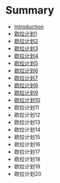 # Summary

* [Introduction](README.md)
* [欧拉计划1](ou-la-ji-hua-1.md)
* [欧拉计划2](ou-la-ji-hua-2.md)
* [欧拉计划3](ou-la-ji-hua-3.md)
* [欧拉计划4](ou-la-ji-hua-4.md)
* [欧拉计划5](ou-la-ji-hua-5.md)
* [欧拉计划6](ou-la-ji-hua-6.md)
* [欧拉计划7](ou-la-ji-hua-7.md)
* [欧拉计划8](ou-la-ji-hua-8.md)
* [欧拉计划9](ou-la-ji-hua-9.md)
* [欧拉计划10](ou-la-ji-hua-10.md)
* 欧拉计划11
* 欧拉计划12
* 欧拉计划13
* 欧拉计划14
* 欧拉计划15
* 欧拉计划16
* 欧拉计划17
* 欧拉计划18
* 欧拉计划19
* 欧拉计划20

